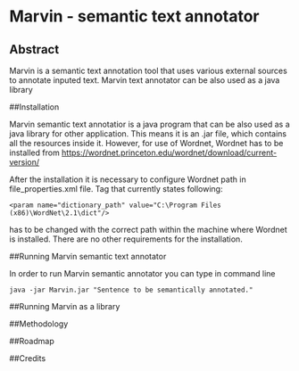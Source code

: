 # Marvin - semantic text annotator
## Abstract
Marvin is a semantic text annotation tool that uses various external sources to annotate inputed text. Marvin text annotator can be also used as a java library

##Installation

Marvin semantic text annotatior is a java program that can be also used as a java library for other application. This means it is an .jar file, which contains all the resources inside it. However, for use of Wordnet, Wordnet has to be installed from https://wordnet.princeton.edu/wordnet/download/current-version/

After the installation it is necessary to configure Wordnet path in file_properties.xml file. Tag that currently states following:

```<param name="dictionary_path" value="C:\Program Files (x86)\WordNet\2.1\dict"/>```

has to be changed with the correct path within the machine where Wordnet is installed. There are no other requirements for the installation.

##Running Marvin semantic text annotator

In order to run Marvin semantic annotator you can type in command line 

```java -jar Marvin.jar "Sentence to be semantically annotated."```

##Running Marvin as a library

##Methodology

##Roadmap

##Credits
